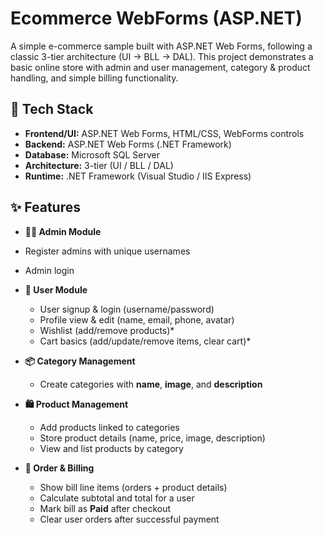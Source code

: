 # Ecommerce WebForms (ASP.NET)

A simple e-commerce sample built with ASP.NET Web Forms, following a classic 3-tier architecture (UI → BLL → DAL). This project demonstrates a basic online store with admin and user management, category & product handling, and simple billing functionality.

## 🧰 Tech Stack
- **Frontend/UI:** ASP.NET Web Forms, HTML/CSS, WebForms controls  
- **Backend:** ASP.NET Web Forms (.NET Framework)
- **Database:** Microsoft SQL Server  
- **Architecture:** 3-tier (UI / BLL / DAL)  
- **Runtime:** .NET Framework (Visual Studio / IIS Express)  

## ✨ Features
  - **👨‍💼 Admin Module**
  - Register admins with unique usernames
  - Admin login
    
- **👤 User Module**
  - User signup & login (username/password)
  - Profile view & edit (name, email, phone, avatar)
  - Wishlist (add/remove products)*
  - Cart basics (add/update/remove items, clear cart)*

- **📦 Category Management**
  - Create categories with **name**, **image**, and **description**

- **🛍️ Product Management**
  - Add products linked to categories
  - Store product details (name, price, image, description)
  - View and list products by category

- **🛒 Order & Billing**
  - Show bill line items (orders + product details)
  - Calculate subtotal and total for a user
  - Mark bill as **Paid** after checkout
  - Clear user orders after successful payment
